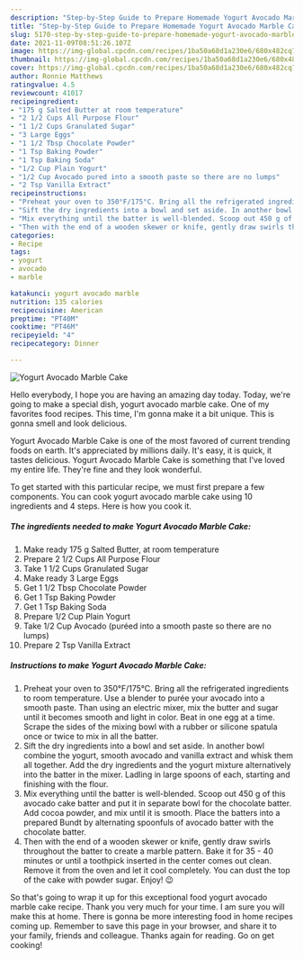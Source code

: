 ```yaml
---
description: "Step-by-Step Guide to Prepare Homemade Yogurt Avocado Marble Cake"
title: "Step-by-Step Guide to Prepare Homemade Yogurt Avocado Marble Cake"
slug: 5170-step-by-step-guide-to-prepare-homemade-yogurt-avocado-marble-cake
date: 2021-11-09T08:51:26.107Z
image: https://img-global.cpcdn.com/recipes/1ba50a68d1a230e6/680x482cq70/yogurt-avocado-marble-cake-recipe-main-photo.jpg
thumbnail: https://img-global.cpcdn.com/recipes/1ba50a68d1a230e6/680x482cq70/yogurt-avocado-marble-cake-recipe-main-photo.jpg
cover: https://img-global.cpcdn.com/recipes/1ba50a68d1a230e6/680x482cq70/yogurt-avocado-marble-cake-recipe-main-photo.jpg
author: Ronnie Matthews
ratingvalue: 4.5
reviewcount: 41017
recipeingredient:
- "175 g Salted Butter at room temperature"
- "2 1/2 Cups All Purpose Flour"
- "1 1/2 Cups Granulated Sugar"
- "3 Large Eggs"
- "1 1/2 Tbsp Chocolate Powder"
- "1 Tsp Baking Powder"
- "1 Tsp Baking Soda"
- "1/2 Cup Plain Yogurt"
- "1/2 Cup Avocado pured into a smooth paste so there are no lumps"
- "2 Tsp Vanilla Extract"
recipeinstructions:
- "Preheat your oven to 350°F/175°C. Bring all the refrigerated ingredients to room temperature. Use a blender to purée your avocado into a smooth paste. Than using an electric mixer, mix the butter and sugar until it becomes smooth and light in color. Beat in one egg at a time. Scrape the sides of the mixing bowl with a rubber or silicone spatula once or twice to mix in all the batter."
- "Sift the dry ingredients into a bowl and set aside. In another bowl combine the yogurt, smooth avocado and vanilla extract and whisk them all together. Add the dry ingredients and the yogurt mixture alternatively into the batter in the mixer. Ladling in large spoons of each, starting and finishing with the flour."
- "Mix everything until the batter is well-blended. Scoop out 450 g of this avocado cake batter and put it in separate bowl for the chocolate batter. Add cocoa powder, and mix until it is smooth. Place the batters into a prepared Bundt by alternating spoonfuls of avocado batter with the chocolate batter."
- "Then with the end of a wooden skewer or knife, gently draw swirls throughout the batter to create a marble pattern. Bake it for 35 - 40 minutes or until a toothpick inserted in the center comes out clean. Remove it from the oven and let it cool completely. You can dust the top of the cake with powder sugar. Enjoy! 😉"
categories:
- Recipe
tags:
- yogurt
- avocado
- marble

katakunci: yogurt avocado marble 
nutrition: 135 calories
recipecuisine: American
preptime: "PT40M"
cooktime: "PT46M"
recipeyield: "4"
recipecategory: Dinner

---
```



![Yogurt Avocado Marble Cake](https://img-global.cpcdn.com/recipes/1ba50a68d1a230e6/680x482cq70/yogurt-avocado-marble-cake-recipe-main-photo.jpg)

Hello everybody, I hope you are having an amazing day today. Today, we're going to make a special dish, yogurt avocado marble cake. One of my favorites food recipes. This time, I'm gonna make it a bit unique. This is gonna smell and look delicious.



Yogurt Avocado Marble Cake is one of the most favored of current trending foods on earth. It's appreciated by millions daily. It's easy, it is quick, it tastes delicious. Yogurt Avocado Marble Cake is something that I've loved my entire life. They're fine and they look wonderful.


To get started with this particular recipe, we must first prepare a few components. You can cook yogurt avocado marble cake using 10 ingredients and 4 steps. Here is how you cook it.

<!--inarticleads1-->

##### The ingredients needed to make Yogurt Avocado Marble Cake:

1. Make ready 175 g Salted Butter, at room temperature
1. Prepare 2 1/2 Cups All Purpose Flour
1. Take 1 1/2 Cups Granulated Sugar
1. Make ready 3 Large Eggs
1. Get 1 1/2 Tbsp Chocolate Powder
1. Get 1 Tsp Baking Powder
1. Get 1 Tsp Baking Soda
1. Prepare 1/2 Cup Plain Yogurt
1. Take 1/2 Cup Avocado (puréed into a smooth paste so there are no lumps)
1. Prepare 2 Tsp Vanilla Extract




<!--inarticleads2-->

##### Instructions to make Yogurt Avocado Marble Cake:

1. Preheat your oven to 350°F/175°C. Bring all the refrigerated ingredients to room temperature. Use a blender to purée your avocado into a smooth paste. Than using an electric mixer, mix the butter and sugar until it becomes smooth and light in color. Beat in one egg at a time. Scrape the sides of the mixing bowl with a rubber or silicone spatula once or twice to mix in all the batter.
1. Sift the dry ingredients into a bowl and set aside. In another bowl combine the yogurt, smooth avocado and vanilla extract and whisk them all together. Add the dry ingredients and the yogurt mixture alternatively into the batter in the mixer. Ladling in large spoons of each, starting and finishing with the flour.
1. Mix everything until the batter is well-blended. Scoop out 450 g of this avocado cake batter and put it in separate bowl for the chocolate batter. Add cocoa powder, and mix until it is smooth. Place the batters into a prepared Bundt by alternating spoonfuls of avocado batter with the chocolate batter.
1. Then with the end of a wooden skewer or knife, gently draw swirls throughout the batter to create a marble pattern. Bake it for 35 - 40 minutes or until a toothpick inserted in the center comes out clean. Remove it from the oven and let it cool completely. You can dust the top of the cake with powder sugar. Enjoy! 😉




So that's going to wrap it up for this exceptional food yogurt avocado marble cake recipe. Thank you very much for your time. I am sure you will make this at home. There is gonna be more interesting food in home recipes coming up. Remember to save this page in your browser, and share it to your family, friends and colleague. Thanks again for reading. Go on get cooking!
